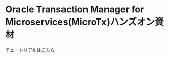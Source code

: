 # Oracle Transaction Manager for Microservices(MicroTx)ハンズオン資材

チュートリアルは[こちら](https://oracle-japan.github.io/ocitutorials/cloud-native/microtx-for-beginners/)
